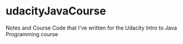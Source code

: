 # udacityJavaCourse
Notes and Course Code that I've written for the Udacity Intro to Java Programming course

